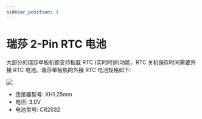 ```yaml
---
sidebar_position: 3
---
```


# 瑞莎 2-Pin RTC 电池

大部分的瑞莎单板机都支持板载 RTC (实时时钟)功能，RTC 关机保存时间需要外接 RTC 电池。瑞莎单板机的外接 RTC 电池规格如下:

![](/img/accessories/rtc_battery.webp)

- 连接器型号: XH1.25mm
- 电压: 3.0V
- 电池型号: CR2032
